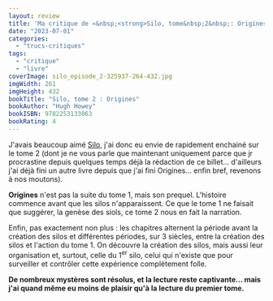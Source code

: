 ```yaml
---
layout: review
title: 'Ma critique de «&nbsp;<strong>Silo, tome&nbsp;2&nbsp;: Origines</strong>&nbsp;» de <em>Hugh Howey</em>'
date: "2023-07-01"
categories: 
  - "trucs-critiques"
tags: 
  - "critique"
  - "livre"
coverImage: silo_episode_2-325937-264-432.jpg
imgWidth: 261
imgHeight: 432
bookTitle: "Silo, tome 2 : Origines"
bookAuthor: "Hugh Howey"
bookISBN: 9782253133063    
bookRating: 4
---
```



J'avais beaucoup aimé <a href="/2023/05/ma-critique-de-silo-de-hugh-howey/">Silo</a>, j'ai donc eu envie de rapidement enchainé sur le tome 2 (dont je ne vous parle que maintenant uniquement parce que jr procrastine depuis quelques temps déjà la rédaction de ce billet... d'ailleurs j'ai déjà fini un autre livre depuis que j'ai fini Origines... enfin bref, revenons à nos moutons).

<strong>Origines</strong> n'est pas la suite du tome&nbsp;1, mais son prequel. L'histoire commence avant que les silos n'apparaissent. Ce que le tome&nbsp;1 ne faisait que suggérer, la genèse des siols, ce tome&nbsp;2 nous en fait la narration.

Enfin, pas exactement non plus&nbsp;: les chapitres alternent la période avant la création des silos et différentes périodes, sur 3&nbsp;siècles, entre la création des silos et l'action du tome&nbsp;1. On découvre la création des silos, mais aussi leur organisation et, surtout, celle du 1<sup>er</sup>&nbsp;silo, celui qui n'existe que pour surveiller et contrôler cette expérience complètement folle.

<strong>De nombreux mystères sont résolus, et la lecture reste captivante...  mais j'ai quand même eu moins de plaisir qu'à la lecture du premier tome.</strong>
